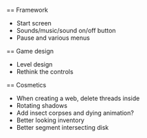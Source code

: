 == Framework
- Start screen
- Sounds/music/sound on/off button
- Pause and various menus

== Game design
- Level design
- Rethink the controls

== Cosmetics
- When creating a web, delete threads inside
- Rotating shadows
- Add insect corpses and dying animation?
- Better looking inventory
- Better segment intersecting disk
